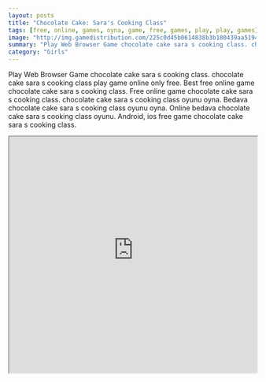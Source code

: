 ```yaml
---
layout: posts
title: "Chocolate Cake: Sara's Cooking Class"
tags: [free, online, games, oyna, game, free, games, play, play, games]
image: "http://img.gamedistribution.com/225c0d45b0614838b3b180439aa5194e.jpg"
summary: "Play Web Browser Game chocolate cake sara s cooking class. chocolate cake sara s cooking class play game online only free. Best free online game chocolate cake sara s cooking class. Free online game chocolate cake sara s cooking class. chocolate cake sara s cooking class oyunu oyna. Bedava chocolate cake sara s cooking class oyunu oyna. Online bedava chocolate cake sara s cooking class oyunu. Android, ios free game chocolate cake sara s cooking class."
category: "Girls"
---
```


Play Web Browser Game chocolate cake sara s cooking class. chocolate cake sara s cooking class play game online only free. Best free online game chocolate cake sara s cooking class. Free online game chocolate cake sara s cooking class. chocolate cake sara s cooking class oyunu oyna. Bedava chocolate cake sara s cooking class oyunu oyna. Online bedava chocolate cake sara s cooking class oyunu. Android, ios free game chocolate cake sara s cooking class.

<iframe width="100%" height="480px;" src="http://flash.gamedistribution.com?game=225c0d45b0614838b3b180439aa5194e"></iframe>